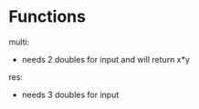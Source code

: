 # Functions
multi:
- needs 2 doubles for input and will return x*y

res:
- needs 3 doubles for input
